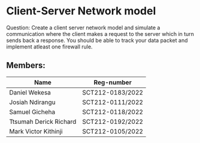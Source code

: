 # Client-Server Network model

Question: Create a client server network model and simulate a communication where the client makes a request to the server which in turn sends back a response. You should be able to track your data packet and implement atleast one firewall rule.

## Members:  

| Name | Reg-number |
| --------------- | --------------- |
| Daniel Wekesa  | SCT212-0183/2022   |
| Josiah Ndirangu  | SCT212-0111/2022   |
| Samuel Gicheha | SCT212-0118/2022    |
| Ttsumah Derick Richard  | SCT212-0192/2022  |
| Mark Victor Kithinji  | SCT212-0105/2022  |
